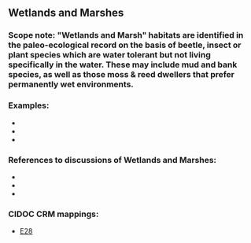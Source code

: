 
## Wetlands and Marshes 

###  Scope note: "Wetlands and Marsh" habitats are identified in the paleo-ecological record on the basis of beetle, insect or plant species which are water tolerant but not living specifically in the water. These may include mud and bank species, as well as those moss & reed dwellers that prefer permanently wet environments. 



### Examples: 

* 
* 
* 

### References to discussions of Wetlands and Marshes:

* 

* 

* 

### CIDOC CRM mappings: 

* [E28](http://www.cidoc-crm.org/entity/e28-conceptual-object/version-6.2)
